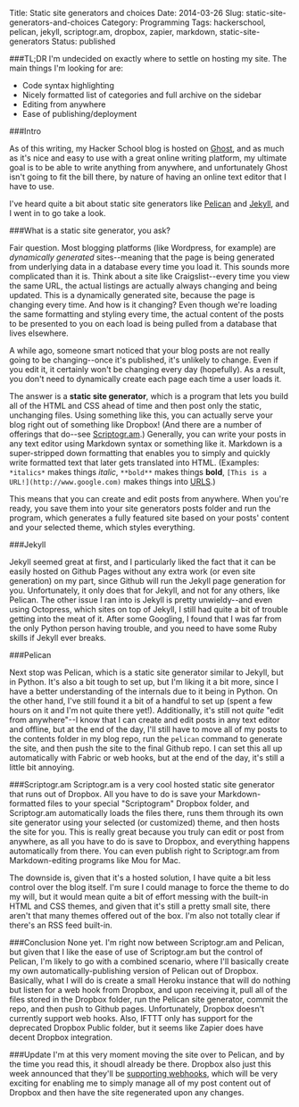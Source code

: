 Title: Static site generators and choices
Date: 2014-03-26
Slug: static-site-generators-and-choices
Category: Programming
Tags: hackerschool, pelican, jekyll, scriptogr.am, dropbox, zapier, markdown, static-site-generators
Status: published


###TL;DR
I'm undecided on exactly where to settle on hosting my site.  The main things I'm looking for are:

* Code syntax highlighting
* Nicely formatted list of categories and full archive on the sidebar
* Editing from anywhere
* Ease of publishing/deployment

###Intro

As of this writing, my Hacker School blog is hosted on [Ghost](http://ghost.org), and as much as it's nice and easy to use with a great online writing platform, my ultimate goal is to be able to write anything from anywhere, and unfortunately Ghost isn't going to fit the bill there, by nature of having an online text editor that I have to use.

I've heard quite a bit about static site generators like [Pelican][pelican] and [Jekyll][jekyll], and I went in to go take a look.  

###What is a static site generator, you ask?

Fair question.  Most blogging platforms (like Wordpress, for example) are *dynamically generated* sites--meaning that the page is being generated from underlying data in a database every time you load it.  This sounds more complicated than it is.  Think about a site like Craigslist--every time you view the same URL, the actual listings are actually always changing and being updated.  This is a dynamically generated site, because the page is changing every time.  And how is it changing?  Even though we're loading the same formatting and styling every time, the actual content of the posts to be presented to you on each load is being pulled from a database that lives elsewhere.

A while ago, someone smart noticed that your blog posts are not really going to be changing--once it's published, it's unlikely to change.  Even if you edit it, it certainly won't be changing every day (hopefully).  As a result, you don't need to dynamically create each page each time a user loads it.

The answer is a **static site generator**, which is a program that lets you build all of the HTML and CSS ahead of time and then post only the static, unchanging files.  Using something like this, you can actually serve your blog right out of something like Dropbox!  (And there are a number of offerings that do--see [Scriptogr.am][scriptogram].)  Generally, you can write your posts in any text editor using Markdown syntax or something like it.  Markdown is a super-stripped down formatting that enables you to simply and quickly write formatted text that later gets translated into HTML.  (Examples: `*italics*` makes things *italic*, `**bold**` makes things **bold**, `[This is a URL!](http://www.google.com)` makes things into [URLS](http://www.google.com).)

This means that you can create and edit posts from anywhere.  When you're ready, you save them into your site generators posts folder and run the program, which generates a fully featured site based on your posts' content and your selected theme, which styles everything.

###Jekyll

Jekyll seemed great at first, and I particularly liked the fact that it can be easily hosted on Github Pages without any extra work (or even site generation) on my part, since Github will run the Jekyll page generation for you.  Unfortunately, it only does that for Jekyll, and not for any others, like Pelican.  The other issue I ran into is Jekyll is pretty unwieldy--and even using Octopress, which sites on top of Jekyll, I still had quite a bit of trouble getting into the meat of it.  After some Googling, I found that I was far from the only Python person having trouble, and you need to have some Ruby skills if Jekyll ever breaks.

###Pelican

Next stop was Pelican, which is a static site generator similar to Jekyll, but in Python.  It's also a bit tough to set up, but I'm liking it a bit more, since I have a better understanding of the internals due to it being in Python.   On the other hand, I've still found it a bit of a handful to set up (spent a few hours on it and I'm not quite there yet!).  Additionally, it's still not *quite* "edit from anywhere"--I know that I can create and edit posts in any text editor and offline, but at the end of the day, I'll still have to move all of my posts to the contents folder in my blog repo, run the `pelican` command to generate the site, and then push the site to the final Github repo.  I can set this all up automatically with Fabric or web hooks, but at the end of the day, it's still a little bit annoying.

###Scriptogr.am
Scriptogr.am is a very cool hosted static site generator that runs out of Dropbox.  All you have to do is save your Markdown-formatted files to your special "Scriptogram" Dropbox folder, and Scriptogr.am automatically loads the files there, runs them through its own site generator using your selected (or customized) theme, and then hosts the site for you.  This is really great because you truly can edit or post from anywhere, as all you have to do is save to Dropbox, and everything happens automatically from there.  You can even publish right to Scriptogr.am from Markdown-editing programs like Mou for Mac.

The downside is, given that it's a hosted solution, I have quite a bit less control over the blog itself.  I'm sure I could manage to force the theme to do my will, but it would mean quite a bit of effort messing with the built-in HTML and CSS themes, and given that it's still a pretty small site, there aren't that many themes offered out of the box.  I'm also not totally clear if there's an RSS feed built-in.

###Conclusion
None yet.  I'm right now between Scriptogr.am and Pelican, but given that I like the ease of use of Scriptogr.am but the control of Pelican, I'm likely to go with a combined scenario, where I'll basically create my own automatically-publishing version of Pelican out of Dropbox.  Basically, what I will do is create a small Heroku instance that will do nothing but listen for a web hook from Dropbox, and upon receiving it, pull all of the files stored in the Dropbox folder, run the Pelican site generator, commit the repo, and then push to Github pages.
Unfortunately, Dropbox doesn't currently support web hooks.  Also, IFTTT only has support for the deprecated Dropbox Public folder, but it seems like Zapier does have decent Dropbox integration.


###Update
I'm at this very moment moving the site over to Pelican, and by the time you read this, it shoudl already be there.  Dropbox also just this week announced that they'll be [supporting webhooks](https://www.dropbox.com/developers/blog/90/announcing-dropbox-webhooks), which will be very exciting for enabling me to simply manage all of my post content out of Dropbox and then have the site regenerated upon any changes.



[pelican]: http://blog.getpelican.com/
[jekyll]: http://jekyllrb.com
[scriptogram]:  http://scriptogr.am
